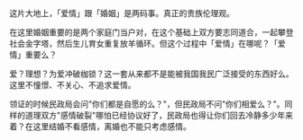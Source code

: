 这片大地上，「爱情」跟「婚姻」是两码事。真正的贵族伦理观。

在这里婚姻重要的是两个家庭门当户对，在这个基础上双方要志同道合，一起攀登社会金字塔，然后生儿育女重复放羊循环。但这个过程中「爱情」在哪呢？「爱情」重要么？

爱？理想？为爱冲破枷锁？这一套从来都不是能被我国我民广泛接受的东西好么。这里不憧憬、不关心、不追求爱情。

领证的时候民政局会问"你们都是自愿的么？"，但民政局不问"你们相爱么？"。同样的道理双方"感情破裂"哪怕已经协议好了，民政局也得让你们回去冷静多少年来着？在这里结婚不看感情，离婚也不能只考虑感情。
